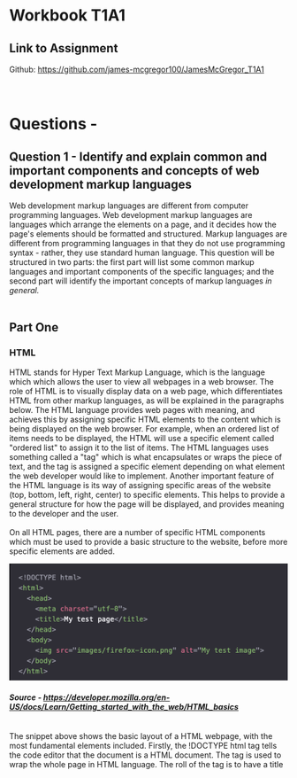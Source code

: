 # Workbook T1A1
## Link to Assignment
Github: https://github.com/james-mcgregor100/JamesMcGregor_T1A1
&nbsp;  
&nbsp;  
&nbsp;  

# Questions - 
## **Question 1 - Identify and explain common and important components and concepts of web development markup languages**
Web development markup languages are different from computer programming languages. Web development markup languages are languages which arrange the elements on a page, and it decides how the page's elements should be formatted and structured. Markup languages are different from programming languages in that they do not use programming syntax - rather, they use standard human language. This question will be structured in two parts: the first part will list some common markup languages and important components of the specific languages; and the second part will identify the important concepts of markup languages *in general.*
&nbsp;  
&nbsp;  
## **Part One**  
### **HTML**
HTML stands for Hyper Text Markup Language, which is the language which which allows the user to view all webpages in a web browser. The role of HTML is to visually display data on a web page, which differentiates HTML from other markup languages, as will be explained in the paragraphs below. The HTML language provides web pages with meaning, and achieves this by assigning specific HTML elements to the content which is being displayed on the web browser. For example, when an ordered list of items needs to be displayed, the HTML will use a specific element called "ordered list" to assign it to the list of items. The HTML languages uses something called a "tag" which is what encapsulates or wraps the piece of text, and the tag is assigned a specific element depending on what element the web developer would like to implement. Another important feature of the HTML language is its way of assigning specific areas of the website (top, bottom, left, right, center) to specific elements. This helps to provide a general structure for how the page will be displayed, and provides meaning to the developer and the user. 
&nbsp;  
&nbsp;     
On all HTML pages, there are a number of specific HTML components which must be used to provide a basic structure to the website, before more specific elements are added. 

![HTML snippet](html.png)
#### ***Source - https://developer.mozilla.org/en-US/docs/Learn/Getting_started_with_the_web/HTML_basics***
&nbsp;  
The snippet above shows the basic layout of a HTML webpage, with the most fundamental elements included. Firstly, the !DOCTYPE html tag tells the code editor that the document is a HTML document. The <html> tag is used to wrap the whole page in HTML language. The roll of the <head> tag is to have a title <title> tag which will display a page title on the tabs of a browser window. And the <meta> tag communicates to the code editor what language the code is being written in. 

Outside of the this are the <body> and <image> tags. The body element holds all of the information for the page inside of it, from the top to the bottom of the page. And the <image> obviously wraps around an image of a link so that it can be displayed in the HTML document. Aside from these elements there are a range of other fundamental components which can be found in most HTML pages when they are constructed, including: <h1>, <h2>, <h3> elements which indicate different sized headings, the <p> tag which indicates a paragraph of text, and the <br> tag which indicates a line break on the HTML page. 
&nbsp;  
&nbsp;  
One of the main components that can be found in HTML pages are "links", which are written as <a> in a HTML page. The HTML pages are able to display hyperlinks in the HTML file which allows users to navigate from one page to another. An example of a "link" component in HTML is presented below - 


&nbsp;  
&nbsp;
### **XML**
&nbsp;  
XML stands for Extensible Markup Language, and is one of the other main markup languages alongside HTML. One of the main differences between XML and HTML is that HTML is used to display data and text on the screen, whereas XML is used to store data as "structured information" (Loshin, Linthicum, Giza). Some important features of XML, which differentiate it from HTML, include: XML's tags are not predefined like HTML tags, and closing tags must be implemented throughout the document, whereas HTML is not as strict with the use of closing tags.   
&nbsp;  
&nbsp;
### **SGML** 
&nbsp;  
SGML (Standard Generalized Markup Language), and is known as the "standard for defining generelized markup language for documents (GeeksForGeeks 2021). HTML is said to have been developed from the SGML language. In other words, HTML is just one kind of a markup language according to the standards outlined in the SGML standards (Muellner and Walsh 1999). SGML code looks similar to HTML and XML, but its components have its own unique characteristics, and differs from HTML and XML. SGML code has the following components: 

#### ***Components of SGML***
&nbsp;    
&nbsp;   

**SGML Declaration**
The SGML document declaration is typically found at the beginning of a SGML document, but can also be found in a separate SGML file. The SGML is essentially a declaration which specificies the various default tags which will be used in the SGML document, what names will be attributed to them, the length of names and numbers, and which (if any) abbreviations are to be allowed in the document (Waslh and Muellner 1999, Page 16).
&nbsp;  
&nbsp;
**Document Type Definition**
Similar to a HTML document, a SGML document must state at the beginning of the document that it is indeed a SGML document. This is done by using the "DOCTYPE" tag, and a different keyword must be used in the doctype tag depending on what kind of file structure is being created, for example - a book, an article or a memorandum (Herwijnen, 1994, page 25-26 ). 
&nbsp;  
&nbsp;
**Document Instance** 
Finally, the document instance is actually the SGML file, with all of the code contained inside of it. The document will comprise of markup language, and of course, the contents of the document (Herwijnen, 1994, page 25-26). 
&nbsp;  
&nbsp;  
## **Part Two** 

The basic concepts found in the SGML/XML markup languages are: semantic markup, elements, attributes, and entities. 

Semantic markup is an important feature of markup languages, gives meaning to the content, and allows intepreting software to interpret the meaning of the content accurately. One example of this is the software which helps people with reading disabilities to interpret what is on a HTML page. Another main reason for including semantic markup in markup languages is to optimize a page for SEO purposes. Search engines are able to access the meaningful tags and elements used throughout the document in order to feed this information into the search engine's algorithms. Depending on the quality of semantic markup used in the document, the page may realise a higher or a lower ranking compared to other pages (Walsh and Muellner 1999, page 8). 

Elements and Attributes are the individual tags which are used throughout the pages created from markup languages. They are typically created with an openining and closing tag, however, in some instances, particularly with HTML, closing tags are not always required. Inside of an element, a class or ID name might be given in order to increase specificity to a particular element, or set of elements. Using IDs and classes can be beneficial for the developer when coding a markup language page as it helps to separate specific elements, and makes the code more readable (Walsh and Muellner 1999, page 9).

General entities are used in markup languages to specifiy special characters, and other pieces of text found in a document. Special characters such as the "copyright" symbol are able to be typed using the "&" symbol along with several characters, which allows the user who is coding the document to easily insert special characters into the document. Also, specific pieces of text which may need to be used many times over throughout a document may be  given something similar to a "variable" which will be written in place of the text, to allow for efficiency and simplicity in coding out the content of the page. Similar to a variable, an entity must be stated explicitly at the beginning of the document, so the document is aware that these entities will be used later on throughout the document (Walsh and Muellner 1999, page 10). 




van Herwijnen, E. (1994). Components of an SGML system. In: Practical SGML. Springer, Boston, MA. https://doi.org/10.1007/978-1-4615-2752-7_3  - Source for SGML, website - https://link.springer.com/chapter/10.1007/978-1-4615-2752-7_3?noAccess=true 
https://www.geeksforgeeks.org/sgml-full-form/ (2021)
https://www.google.com.au/books/edition/DocBook_The_Definitive_Guide/wQ3a1kBygkcC?hl=en&gbpv=0 - Walsh, Muellner (1999)
https://developer.mozilla.org/en-US/docs/Learn/Getting_started_with_the_web/HTML_basics 
Source - https://developer.mozilla.org/en-US/docs/Web/HTML 
Source - https://www.semrush.com/blog/markup-language/
Source - https://www.howtogeek.com/721685/what-is-a-markup-language/ 
Source - Loshin, Linthicum, Giza (https://whatis.techtarget.com/definition/XML-Extensible-Markup-Language)
&nbsp;
&nbsp; 
&nbsp;  
&nbsp;  

## **Question 2 - Define the features of the following technologies that are essential in terms of the development of the internet:**
&nbsp;
### **Introduction**
Since the development of the internet in the 1960s, there have been a number of components which have made up the internet that are still a core part of how the internet operates today.
&nbsp;   
&nbsp;  
### **IP addresses (IPv4 and IPv6)**
IP addresses, or Internet Protocols (both IPv4 and IPv6) are an address used by both devices. They are a personal identity and a unique address of a device, which allows each device to know where exactly they will be sending their data to across the internet.

Most people think of website domain names as being the primary address for a website in the ecosystem of the internet, however, the website domain name is used for reasons of simplicity and expediency. Behind every domain name for a website exists a unique IP address, which is considered to be the actual address for a website. 

The main difference between the IPv4 IP address and the IPv6 IP address is the amount of IP addresses that are able to be created on the network. It is believed that the IPv4 style of IP addresses will eventually run out of space to create new addresses, and this will lead to the adoption of the new, larger scale version of IP addresses, which is known as IPv6. For comparison, the IPv4 style of IP address has 32bits, where as IPv6 has 128bits (Lawrence Williams 2022). Due to the explosion of the human population, increasing technological adoption by the world’s population, and increasing number of computers, the IPv6 style of address will need to be used. It is believed that the IPv6 style will be able to hold a larger number of addresses than IPv4, which IT experts believe will be a sufficient amount for the foreseeable future (Josh Fruhlinger 2022).
&nbsp;  
&nbsp;
## **Explain how Packets have contributed to the development of the internet.**
If one thinks about this in terms of the development of the internet, the invention of Internet Protocols has allowed the world to become more interconnected technologically, and has allowed for communication barriers to be removed between people around the world. IP addresses in general have allowed information to be sent from its original sender to its destination. It has given unique identities for each device on the internet and allows a seamless way for data or information to be sent to one device to another without it being lost, or sent to the wrong device.
&nbsp;  
&nbsp;     
Laurence Williams - https://www.guru99.com/difference-ipv4-vs-ipv6.html 
### **Packets**
When one enquires into the information and data being sent to and from these IP addresses in the digital world, it will become apparent that this “data” or “information” is not just an abstract idea. A piece of data is a very real thing, and in order for this data to be able to travel through digital space and time through the internet, it must be broken down into something called “packets”. For the data to be sent more efficiently over the internet, it must be broken down into packets. This process of breaking data down into packets allows for more data to be sent over the internet simultaneously. By allowing multiple packet from the same piece of data to be sent over the network at the same time - a process called "packet switching" - data is able to flow freely over the network without being caught in a backlog (Cloudfare).

When the data is broken up in to multiple packets to be sent and received over the internet, the data is not simply broken up until a random series of data packets. Rather, the data packets are split up into a logical set of packets, which contain special information. Packets include a variety of components, with the main one being a packet "header". The header is given specific information pertaining to the packet's sender and receiver addresses (Gralla 1998, page 14-15). The information found in the header allows the packet to travel to its intended destination, and is also able to be sent back to the origin of the sender in case the data packet is corrupted and needs to be resent. Without the help of routers, the packets would struggle to travel in the right direction to their final destination. Routers play an important role in intercepting packets along the journey over the network, by interpreting their contents, and forwarding them on to the next router, and finally to help send it on to its final destination. 
&nbsp; 
&nbsp; 
## **Explain how Packets have contributed to the development of the internet.**
Packet switching (previously known as "message blocks) came out of the Cold War era, which was developed by people such as Paul Baran. The idea came from Paul's career at the RAND corporation and was initially implemented on local networks, however packet switching eventually became used on ARPANET, and of course, the internet as it is known today. The main idea behind packet switching was so switch from a centralized network, to a distributed network, where nodes (and later routers) were distributed throughout the network, with no centralized node running the network. Packets were also a part of this development and were designed to be able to travel along other nodes, if certain nodes were attacked and wiped out by the United States' enemys during the height of the Cold War (Paul Baran, 1964).

https://www.rand.org/pubs/research_memoranda/RM3420.html 
https://www.cloudflare.com/en-au/learning/network-layer/what-is-a-packet/ 
https://computer.howstuffworks.com/question525.htm 
&nbsp;   
&nbsp;  
### **Routers and Routing**
The words ‘router’ and ‘routing’ give us clues already as to what they are, and what their function is in relation to the internet. Routers play an integral part of the internet by acting as intermediaries between a sender and a receiver of information, and data. The routers are responsible for initially analyzing the contents of the packets once it arrives at the router, and once analyzed, they are then forwarded on to the next router on the route to its destination. In order for a packet of information to be sent from one computer to another, it must travel along digital pathways, and on these digital pathways there are a number of routers spread at different points throughout the network to receive and forward on data. However, the pathways that data travels from its sender to its receiver do not always occur in straight line from point A to point B, and sometimes data may need be ‘re-routed’ to a router which may branch off in a different direction, and eventually, it will be ‘rerouted’ onwards to its final destination. (Page 37, How the Internet Works by Preston Gralla, 1998)
&nbsp;  
&nbsp; 
## **Explain how Routers and Routing have contributed to the development of the internet.**
Routers and routing's main contribution to the development of the internet have been the role that they play in allowing packets of data to be able to travel between sender and receiver, through the routers. Since the internet has changed from a centralized network of nodes, to become a distributed network, routers play a crucial role in allowing data to flow all around the world. 

&nbsp;  
&nbsp;

### **Domains and DNS**
As mentioned above, IP addresses are the addresses which are the actual addresses of websites, and websites have been given domain names in order to help people remember easily how to find a particular website. Try to imagine for a moment if you were required to remember a random string of numbers instead of the phrase ‘www.facebook.com’. It would make remembering website names much more complex if we were to use IP addresses as opposed to domain names. 
An important component of DNS is ‘caching’. Caching is essentially a repository of data on your computer which stores information of previously visited websites. This data is kept on your computer for a fixed amount of time, and allows your computer to open up the cache files to find the details of a website that you are trying to connect to. If your computer does have this data stored in its cache, then it will be able to connect to a website quicker than if it had to find the details of the website externally, which would involve a process of anywhere between five to eight steps in order to successfully fulfill the user’s request. 
&nbsp;  
&nbsp;
## **Explain how Domains and DNS have contributed to the development of the internet.**
The domain and DNS have played a crucial role in the development of the internet since they they were invented in the 1980s. Due to the growing number of users on the internet, the number of IP addresses grew exponentially, and a solution was needed to store and identify. Initially, all devices connected to the internet were recorded on a .TXT file titled HOSTS.txt. Over time the 
.TXT file was unable to handle the large amount of records being kept in the file, and subsequently, technologists designed what we now call the Domain Name System to mitigate 
scalability issues (Shaw and Fruhlinger 2020). The domain name system was invented in the 1980s to deal with this issue of scaling IP addresses by storing all of the IP addresses and its computer host name in a structured list (Danielle Kehl 2015). This allowed the number of IP addresses to grow into the millions, and is the reason for allowing computers to connect to specific IP addresses without the user needing to remember each individual IP address when visiting websites. 
https://nap.nationalacademies.org/read/11258/chapter/4 
https://slate.com/technology/2015/05/icann-transition-the-interesting-history-of-the-internet-domain-name-system.html
&nbsp;
&nbsp;  
**source** - (Signposts in Cyberspace: The Domain Name System and Internet Navigation, 2005 - page 41, 42 file on my PC*******) 
&nbsp;  
&nbsp;  
## **Question 3 - Define the features of the following technologies that are essential in terms of the development of the internet:**
&nbsp;  
### **TCP**
TCP stands as Transmission Control Protocol, which is a protocol which standardizes, or sets out the method for how data is sent and transmitted across the internet. The Transmission Control Protocol and Internet Protocol (IP) work together in tandem to facilitate the sending, receiving, and travel of data across the internet. The IP address sets out the addresses from the sender and the receiver devices, and the TCP decides how the data will get transmitted throughout the journey of a packet of data, from start to finish.
&nbsp;    
&nbsp;
The TCP/IP architecture consists of four important layers. The layers are - the link layer, the internet layer, the transport layer, and the application layer. A brief explanation will be given below regarding the role that each layer plays in the TCP/IP architecture: 

#### **Link Layer**
#### **Internet Layer**

#### **Transport Layer**

#### **Application Layer**
&nbsp;  
&nbsp;
### **Explain how TCP has contributed to the development of client and server communication over the internet (50 - 150 words for TCP)** 
The TCP has contributed immensely to the development of the internet by providing an architecture which would allow any kind of computer to communicate with another computer (Edwards 2021). This was a big breakthrough which allowed interoperability between different computers, regardless of what operating system each computer is running (Williams 2022).  TCP's main legacy is the fact it has achieved to provide an architecture to allow communication of data on the internet, from all over the world, to any device connected to the internet (Edwards 2021).

*Source - Edwards (2021) - https://developer.mozilla.org/en-US/docs/Web/HTTP/Basics_of_HTTP/Evolution_of_HTTP
*Source - https://www.ibm.com/docs/en/aix/7.1?topic=management-transmission-control-protocolinternet-protocol* 
&nbsp;  
&nbsp;  

### **HTTP and HTTPS**
HTTPS is different from HTTP in that it provides a layer of encryption, and thus is more secure than the HTTP protocol. If a similar form were to be submitted on both HTTP and HTTPS, someone attempting to hack the form would find it easier to access the information from the HTTP protocol, and would have trouble accessing the information via HTTPS. The encryption feature in HTTPS is an invaluable tool for websites, as it gives the company running the website an extra layer of trust and reputability.  
**Source** https://www.cloudflare.com/learning/ssl/why-use-https/ 
&nbsp;  
&nbsp;  
![Diagram of http vs https](https.png)
##### _Image Source - https://cheapsslsecurity.com/blog/http-vs-https-security-the-differences-between-these-protocols/_
&nbsp; 
From the diagram above, we can see that a HTTP website sends plaintext data over the internet to a website server, however, there is no data encryption taking place. These packets of data being sent over the internet are vulnerable to being exploited by hositle actors. HTTPS websites, on the other hand, encrypt their packets of data when they are sent from the website to the server. HTTPS websites are designed for protecting the user's sensitive data, such as their credit card details, passwords, and other sensitive personal information which should not be shared with third parties. The easiest way to determine whether a website is HTTP or HTTPS is whether or not a small padlock symbol is placed in front of the website's url. If the symbol is present, the website is secure - if there is no symbol, the website is not secure. 
&nbsp;
#### **TLS and SSL Encryption**
The main feature of a HTTPS website which facilitates the encryption process is called "Transport Layer Security", or TLS. Before the TLS protocol was implemented, the Security Socket Layer (SSL) was the main security protocol responsible for providing encryption of data sent over the internet. 

&nbsp;  
&nbsp;

This layer of trust is an important development of client and server communication. With the development of the internet, the number of  hackers has also grown, and therefore, the invention of HTTPS is a fundamental feature in the development of the internet over time. Since the early days of the internet, more and more websites have made the change from HTTP to HTTPS for obvious reasons, and the security protocols layers protecting the HTTPS websites have also gone through its own development.
&nbsp;
&nbsp;

### **Explain how HTTP/HTTPS has contributed to the development of client and server communication over the internet (50 - 150 words for HTTP/HTTPS)** 
HTTP from its inception was designed for the purpose of allowing document exchange, and document retrieval (MDN Contributers (Mozilla) 2022). This allowed for exchange over the internet, particularly data exchange, which was not possible before Tim Berners Lee came up with the idea of the Hyper Text Transfer Protocol. 

https://kinsta.com/knowledgebase/tls-vs-ssl/ 
https://aboutssl.org/ssl-guide/ 
https://cheapsslsecurity.com/blog/http-vs-https-security-the-differences-between-these-protocols/ 
https://www.globalsign.com/en/blog/ssl-vs-tls-difference 
https://www.cloudflare.com/en-gb/learning/ssl/why-use-https/ 
https://www.acunetix.com/blog/articles/tls-security-what-is-tls-ssl-part-1/ 
&nbsp;  
&nbsp;
### **Web Browsers (requests, rendering and developer tools)**
Web browsers have made many strides in their development since some of the first browsers were developed and used in 1994, such as Mosaic and Nexus. Today, some of the most popular web browsers used are Google Chrome, Internet Explorer, Mozilla Firefox, and Microsoft Edge. 
For a web browser to be able to display contents on the page, there are a series of steps that must take place before the user is able to see the fully loaded web page. There are a range of components which are needed in order for a web browser to work. A list of components which make up the web browser are as follows: 
&nbsp;  
&nbsp;  
![Image of Web Browser Components Diagram](browserengine.png)
##### _Image Source - https://www.html5rocks.com/en/tutorials/internals/howbrowserswork/#Resources_
&nbsp; 
&nbsp; 
### **User Interface**
&nbsp;
The user interface is responsible for displaying what the user can interact with when they open the web browser. The components of the user interface include elements such as toolbars, address bars, and home buttons.  It must be noted here that the user interface does not include the actual web page display. It only includes the components that are in the browser whether a web page loads or not. 
&nbsp;  
&nbsp;  
### **Browser Engine**
The browser engine is located behind the user interface and is considered to be a sort of intermediary which helps to connect the user interface with the rendering engine. 
&nbsp;  
&nbsp; 
### **Rendering Engine**
The rendering engine is responsible for displaying the elements and code which are written in HTML, XML, CSS, and Javascript. In order for the rendering engine to be able to translate the code into a visual display form on the web browser, the rendering engine must complete a  series of steps. The rendering engine is an important component of a web browser, and without it, the user would not be able to view anything upon opening a web page. Each browser uses a different kind of rendering engine, some of the major rendering engines, according to Neild (2020), are: 

- Webkit (used in Safari)
- Gecko (used in Firefox)
- Blink (used in Chrome)
&nbsp;  
&nbsp;

The rendering engine goes through several steps in order to complete the process of rendering, which can be seen in the diagram below: 
&nbsp;  
&nbsp;

![Rendering Engine Diagram](render.png)
#### *Image source - https://www.browserstack.com/guide/browser-rendering-engine*

From this diagram we can see that the rendering engine is completing a range of processes to make sure that the web browser is displaying the web page correctly. A basic overview of the steps required (seen in the diagram above) are outlined below: 
&nbsp;    
&nbsp;

1. The HTML must be parsed initially, which means that the HTML code must be interpreted and broken down into small chunks (or nodes) in order to create what is called a DOM tree. The CSS is also constructed into its own tree called the CSSOM.
2. Secondly, render tree is constructed, whereby the rendering engine determine what kind of order the DOM tree will be displayed in. 
4. Once the layout of the tree has been finalized, the rending engine moves onto the last step of painting the rener tree. This involves colorization of pixels, and converts the information in the render tree to actual visible pictures which are visible in the browser (Unadkat 2019)(Grigorik). 
&nbsp;    
&nbsp;  

The rendering engine does not pull the data and code from any random place, but it is constantly communicating with the networking component of the web browser in order to receive the information to begin rendering. 

**Unadkat (2019)**https://www.browserstack.com/guide/browser-rendering-engine 

**Grigorik** https://developers.google.com/web/fundamentals/performance/critical-rendering-path/render-tree-construction 


Neild (2020) https://www.gizmodo.com.au/2020/12/which-browser-engine-powers-your-web-browsingand-why-does-it-matter/ 
 

https://blog.sessionstack.com/how-javascript-works-the-rendering-engine-and-tips-to-optimize-its-performance-7b95553baeda Zlatkov (2018)
### **Networking**
The networking
layer plays a crucial part in delivering load speed and 
response times when loading web pages, or particular 
elements on web pages. The networking component is used for undertaking requests and calls to the network using protocols such as HTTP. Before making this request, however, web browsers will check to see if the local computer has a HTTP cache, which allows the page to load quicker. If a user has cleared their cache files previously, or if they have never visited a particular website, the networking layer will need to
&nbsp;  
&nbsp;
### **Javascript Interpreter** 
The Javascript intepreter is responsible for implementing the code written in Javascript to be displayed correctly in a web browser. Before the Javascript interpreter allows the Javascript code to be displayed, it must go through a process of evaluating the code to best decide how the 

**Source - Conrad (2018) https://softwareengineeringdaily.com/2018/10/03/javascript-and-the-inner-workings-of-your-browser/**
&nbsp;
&nbsp;
### **UI Backend**
The UI backend component plays the simple roll of displaying and drawing certain elements in the browser, such as check boxs, windows, and widgets. The operating system is what powers this process underneath the UI functions. 

&nbsp;
&nbsp;
### **Data Storage/Persistence**
The data storage component is responsible for storing various types of data related to the user's interactions with web pages through the browser. The browser is able to collect, track, and store the user's data, using different methods of data storage. Some types of data storage include:
&nbsp;  
&nbsp;
- Session storage
- Local storage
- Cookies
 
*source for local storage - https://developer.mozilla.org/en-US/docs/Web/API/Window/localStorage* 

*source for session storage - https://developer.mozilla.org/en-US/docs/Web/API/Window/sessionStorage*

&nbsp;  
The first type of data storage is session storage, where the data is stored in each tab in a browser. If a browser is closed, the data that was entered into or retrieved from the browser will be erased. Session storage thus only provides a temporary form of storage in the browser. Local Storage is similar to session storage, however its expiration date is much longer; it does not expire, even after the user has closed the browser or ended the session.
&nbsp;  
&nbsp;  
Cookies are also a form of storage used to enable faster load times. When  user visits a page, the history of their visit, and their activity on the website is stored in cookies. If the user is to return in the future to the same webpage, these cookies will allow the browser to remember the user, and thus will provide a streamlined experience. The storing of cookies can bring into question possible security risks or data breaches for the user, as they are having their every movement tracked in a web browser. However, over the years browsers and web pages have implemented a permission form that pop-up asking users if they wish to have their cookies stored or not. 

*source - https://www.kaspersky.com/resource-center/definitions/cookies*
&nbsp;  
&nbsp;
### **Developer Tools**
One important feature of web browsers that are used by many developers around the world are the developer tools. The developer tools function in modern day web browsers allows users to inspect the source code that makes up the webpage they are currently viewing. When developers are having problems with certain areas of their code, developer tools allows developers to inspect very specific areas of the web page in order to debug a problem if there is a problem with their code. Developer tools don’t only allow for inspecting code to spot errors or bugs, but they allow for users to change certain elements in the code in real time, and they output the code changes in real time in the browser for the developer to see. 


Steel 2021 https://au.pcmag.com/browsers/85834/30-years-of-browsers-a-quick-history 
About J Query - Web Browsershttps://books.google.com.au/books?id=mRdLDQAAQBAJ&dq=browsers+nexus+mosaic&source=gbs_navlinks_s 
Client and server communication over the internet through web browsers occurs when a client and a server are required to interact with each other. In the case of the web, clients are considered to be computers or devices, and servers are the servers in the backend of the web applications where data is stored. The client interacts with the browser by giving it a command or a request, and the browser subsequently relays that information (if necessary) to the server on the other end. The server then 
https://developer.mozilla.org/en-US/docs/Learn/Getting_started_with_the_web/How_the_Web_works 


Explain how each technology has contributed to the development of client and server communication over the internet (50 - 150 words for each technology)
Client-Server Model - an overview | ScienceDirect Topics
https://www.browserstack.com/guide/browser-rendering-engine - Browser Source - Unadkat (2019)
https://plg.uwaterloo.ca/~migod/papers/2006/jsme-browserRefArch.pdf - A reference Architecture for Web Browsers - Alan Grosskurth
&nbsp;  
&nbsp;  
### **Explain how the Web Browser has contributed to the development of client and server communication over the internet (50 - 150 words for Web Browser)** 
The contribution to client and server communication that web browers is a significant one. The web browser has been responsible for allowing the client to interact with the server by making requests to pull images and data from the server, and the web browser is then responsible for displaying those images and data once the request has been fulfilled (Ionos). One of the specific contributions was the development of the Mosaic browser in the 1990s, which allowed for images, video clips, and graphics to be displayed on the client side instead of the previous browers which only displayed plain text websites (Hart 2004). 


https://www.nsf.gov/discoveries/disc_summ.jsp?cntn_id=100274&org=NSF 
https://www.ionos.com/digitalguide/websites/web-development/server-side-and-client-side-scripting-the-differences/ 
&nbsp;  
&nbsp;
## **Q4 Identify THREE data structures used in the Ruby programming language and explain the reasons for using each.**
Data structures in programming languages contain collections of data, big or small, and have a number of use cases. Primarily, the data structures that hold groups of data are there for someone to access the data, retrieve a piece of data, delete a piece of data, or insert a piece of data. In programming, there are more than one way to store and collate data, and these different methods of structuring and storing data are called “data structures”. Three commonly known data structures in the Ruby programming language are: arrays, hashes, and binary trees. 
&nbsp;  
&nbsp;  
### **Arrays**
&nbsp;
#### **Identify**
Arrays are a data structure which holds a list of variables in an index. An important note to make about arrays is that they are not the same as arrays in other programming languages. Arrays in other programming languages are considered to be static, while arrays in Ruby are considered to be dynamic. This means that static arrays in other programming languages must input the specific size of the array when it is first being added, and its size cannot be modified once it has been created. However, in Ruby’s case, a dynamic array is able to be modified and changed, long after the array has been created. 
A basic array data structure may look something like this:
&nbsp;    
&nbsp; 
Countries = [Australia, Japan, China, Germany] 
&nbsp;   
&nbsp;
&nbsp;  
The elements within an array are ordered in an index, and they are automatically ordered starting from 0 (zero). This allows for data retrieval of particular elements within the array simply by calling upon the index number in the index. In the above example the index would look like this - 
&nbsp;  
&nbsp;  
[0, 1, 2, 3,] 

0 = Australia, 1 = Japan, 2 = China, 3 = Germany
&nbsp;  
&nbsp;  
#### **Reasons for using an Array**
Arrays are an important data structure to use in programming as they allow the program to hold blocks of important data, which contain many elements. Storing many elements in one index allows the program to access, retrieve or store large amounts of data, and to locate specific pieces of data accurately and easily. Arrays store data in an index in numerical order, starting from the number zero (0). Therefore, it is easy for a piece of data to be located in the array as it has its own unique location among the other data in the array. This can be very convenient when needing to retrieve specific data objects from an array.

Arrays are a particularly great data structure to use to store a group of data that are related to each other. For example, if a program were created about selling animals online, an array may be used to store the data of all dog breeds, or all cat breeds that are bought and sold on the website or application. Moreover, arrays only use one variable to give a value to the array, as opposed to a list of individual variables, and this uses less memory in the program and allows for faster search times.

Although there are several reasons for opting to use an array to store and retrieve data, a Hash could also be a good option, depending on the use cases and the requirements of the company needing access to the data. 


Source for Arrays - https://w3.cs.jmu.edu/spragunr/CS240_F12/ConciseNotes.pdf - page 10-page 11 
Source for Arrays - https://www.google.com.au/books/edition/Learning_Ruby/pYS_Fm5LqUYC?hl=en&gbpv=1&dq=introduction+to+ruby&printsec=frontcover page 93 
Source for Arrays - https://www.google.com.au/books/edition/Ruby_Programming_for_Beginners/3lWSzQEACAAJ?hl=en - page 142 



### **Hashes**
Hashes are similar to arrays, in that they store a group of data. There are two main diffences between hashes and array. Firstly, the elements within an array do not need to be assigned a value or key. Secondly, the hashes are in an unordered index, unlike arrays. For a hash to be correctly written in code, the elements within the hash must be assigned both a value and a key. The keys and values within the hashes are called upon when writing the code to retrieve a piece of data from within the hash. Acording to Castello (2020) some basic use cases for hashes include: listening vocabulary in languages which provide a varieyty of definitions. Each definition would be a new value/key pair. Also, lists of people's names, or usernames. 
Here is a basic example of what a basic hash data structure may look like: 
&nbsp;  
&nbsp;

Days = {"Monday" => 1, "Tuesday" => 2, "Wednesday" => 3, "Thursday" => 4}
&nbsp;  
&nbsp;
In the above example, the word "Day" is the name of the hash, the word "Monday" is the key of the hash, and the number '1' is the value associated with the key word "Monday".
&nbsp;  
&nbsp;
#### **Reasons for using a Hash**
Similar to arrays, hashes also use an index to allow retrieval of individual data items, except the index for an array is different to the index hash's index. In a hash, the index is the "value" (refer to above), as opposed to the strictly set out index numbers that are set out automatically by the programming language.

A reason for opting to use a hash instead of an array might be because of the programmer's choice to set whatever string or integer of their choice to the hash's values. This gives the programmer more freedom in deciding how the hash will be indexed, and how it's "values" will be labeled. For specific circumstances, a programmer might feel this is a better option when building out a data structure for their program. 



*Source for hashes - https://www.google.com.au/books/edition/Learning_Ruby/pYS_Fm5LqUYC?hl=en&gbpv=1&dq=introduction+to+ruby&printsec=frontcover - Chapter 7, page 107*

*Source for hashes -https://books.google.com.au/books/about/Ruby_Programming_for_Beginners.html?id=3lWSzQEACAAJ&redir_esc=y* page 158 

*Castello (2020) - https://www.rubyguides.com/2020/05/ruby-hash-methods/* 

### **Trees**
&nbsp;
&nbsp;  
Trees are another common data structure in the Ruby programming language, and they play a similar role as an array and hash data structure. However, trees are different from arrays and hashes by the way that they store and structure the stored data in a non-linear way. A tree data structure is a top down structure, unlike the arrays and hashes which are left to right. The tree is structured with a root at the very top, and with nodes branching off the root below to the left, and to the right. The nodes which branch off the branches above are called children, as they are descendents of the branches above. Because the tree is structured literally like the structure of a tree in the real world, the term used for searching the tree is "tree traversal", which is different from searching a linear index like a hash or an array. 
&nbsp;  
&nbsp;  
#### **Reasons for using a Tree**
A reason for using a tree over a linear data structure such as a hash or an array is because the tree traversal takes a short amount of time to insert and delete data. On the other hand, trees may become lopsided (on the left or the right side) and this could lead to problems with the data structure. Another reason a programmer may opt to us a tree over other data structure types is due to the hierarchical nature of a tree. If a particular data set requires the the data to be structured in a hierarchical manner, the tree might be the perfect option for this use case (Indeed 2021). Indeed, it is important to weigh the pros and cons of using a tree, and to determine if your data set requires a more linear approach like a hash and array, or a hierarchical structure like a tree.


https://in.indeed.com/career-advice/finding-a-job/what-is-tree-data-structure 
*Source https://www.programiz.com/dsa/trees*
Source for Trees - https://w3.cs.jmu.edu/spragunr/CS240_F12/ConciseNotes.pdf - page 93
http://www.cs.uni.edu/~wallingf/teaching/agile-may2010/ruby/programming-ruby.pdf (page 14 for hashes and arrays)
https://www.rubyguides.com/2019/04/ruby-data-structures/ 
https://www.google.com.au/books/edition/Computer_Science_Programming_Basics_in_R/T84ocHBqvEUC?hl=en&gbpv=0 
## **Question 5 -  Describe the features of interpreters and compilers and how they are different.**
Computer programs are written using high-level language, meaning its language is similar to that of human languages; more specifically, the English language (among others). The problem with computer programs being written in high-level language is that computers are not able to understand this type of language. Therefore, computers require programs such as *interpreters* and *compilers* to convert the high-level language code into low-level language code, otherwise known as "machine language". According to Interviewbit (Interviewbit 2022), interpreters and compilers share similar features, with some
exceptions. 
&nbsp;  
&nbsp;
### **Features of Compilers and Interpreters**
&nbsp;  
&nbsp;  
#### **Compiler**
The compiler is a program which translates source code into machine code. It goes through single cycle, starting from the reading of the source code, the assembling of the source code, and then the output into machine language. The compiler must go through one full cycle of this before it can produce any feedback on any errors that were found during the compiling process. Once the errors are communicated at the end of the compiling process, they must be resolved by the compiler can perform its next compile cycle, and before it finally produces the machine language. The compiler typically runs through each cycle quickly, as it does not need to stop to check for errors whenever they are discovered. Another feature of the the compiler is that it must go through the entire process of compiling the language before the program can be run. It cannot run the program line by line as it is compiling the language. If any errors are discovered, only after the adjustments are made, and the compiling process has been completed a second time will the compiler be able to produce the new output. Depending on what the requirements are for the programmer, the execution speed could be fast, because it does not stop at every line - however, it could also be slow for debugging and testing purposes as the errors cannot be found and fixed line by line (John Smith 2022).
&nbsp;  
&nbsp;
https://www.guru99.com/difference-compiler-vs-interpreter.html 
#### **Interpreter**
The Interpreter is also a program which translates the source code into machine code. However, the method which the interpreter uses is different from the compiler's method. One of the interpreter's main feature lies in the way it executes the process from intepreting source code to outputting machine code. The interpreter carefully goes through the source code in a line by line fashion, and provides information every time an error is found on a line of code. The interpreter does this line by line until it reaches the end of the code, and finally outputs the code into machine code. Because the interpreter uses a line by line method to interpret the code, it allows the source code to be adjusted during the intepretation process. Depending on the programmer's objectives, the line by line method that the interpreter uses could be very beneficial in helping the programmer find and fix any bugging issues as they arise. Because of the unique characteristics of the interpreter, it may be suitable for developing websites, where fast load times are necessary. The instant feedback from the interpreter can be a huge benefit to programmers needing to make quick changes to their program (John Smith 2022).
&nbsp;  
&nbsp; 
*Source https://www.guru99.com/compiler-design-phases-of-compiler.html* - John Smith 

### **Differences betwen Interpreters and Compilers**
&nbsp;
&nbsp;
#### **Method Used**
The primary difference between interpreters and compilers is the method that each use to convert the program into code. In the case of the compiler, the program is analyzed, and the whole program is converted in code in one setting. This is distinctly different to the interpreter which analyzes small chunks of the program, and converts them into code, one by one. Because the interpreter is constantly analyzing the program line by line, it is providing feedback of any errors that may occur every step of the way (Tripathi 2021). However, because the compiler analyzes and converts the program into code from start to finish in one setting, any errors that are present in the lines of code will not show up until the compiler has finished the conversion (Tripathi 2021).  
&nbsp;
&nbsp;
#### **Execution Speed**
Since the interpreter and compiler both use different methods to convert the source code into machine code, the duration of the conversion varies markedly between the two. Interpreters are able to translate source code quickly, however, because the interpreter stops at each line, the overall conversion time is long. The compiler, on the other hand, is slower to initially translate the source code, but overall duration time is faster, because it does not stop to scan errors line by line like the interpreter (Programiz).
&nbsp;  
&nbsp;
#### **Compatible Programming Languages** 
Finally, the other distinct difference between the interpreter and the compiler is the issue of compatibility of languages. Not all languages are compatible with the interpreter and the compiler. The interpreter is compatible with programming languages such as: Python, Ruby, Javascript and MATLAB. And the compiler is compatible with programming languages such as: C, C++, and C#. 
&nbsp;  
&nbsp; 

Source - https://www.freecodecamp.org/news/compiled-versus-interpreted-languages/
https://www.businessinsider.in/difference-between-compiler-and-interpreter/articleshow/69523408.cms#:~:text=Interpreter%20translates%20just%20one%20statement,the%20process%20is%20much%20slower 

Source - https://www.programiz.com/article/difference-compiler-interpreter 

https://www.geeksforgeeks.org/difference-between-compiler-and-interpreter/ 

Source - https://www.interviewbit.com/blog/difference-between-compiler-and-interpreter/


## **Question 6 - Identify TWO commonly used programming languages and explain the benefits and drawbacks of each.**
&nbsp;  
## **Identify two commonly used programming languages**
&nbsp;
- Javascript
- Python
&nbsp;     
&nbsp;  

Two commonly used programming languages are Python and Javascript. Both Python and Javascript are two of the most popular programming languages in the world right now, and they both have their own unique drawbacks and benefits. 
&nbsp;  
&nbsp;  

## **Explain the benefits and drawbacks of each**
&nbsp;
&nbsp;

## **Javascript**
### **Benefits**

Javascript is known for being programming language which can be used effectively both on the front-end and on the back-end. Its versatility of use cases means that people can essentially use Javascript by itself, without having to rely on another language for the front-end of the web application, or vice versa with the back-end. This is a major benefit of choosing to program using Javascript. Although Javascript is used on the back-end in development, the main reason for its popularity is its effectiveness on the front-end, and developers are able to build beautiful, dynamic, and responsive websites (Mukherjee 2020).
&nbsp;  
&nbsp;  
Javascript is known for its speed compared to other languages such as python. This is because it uses client side script, which means that the Javascript code is actually in the client’s browser, and thus allows the developer to create an entire website with just a single programming language (Lasn 2019). This highlights how flexible Javascript is for a programming language, and it provides beginner programmers a pathway into both front end and back end development without having to learn other languages. 

Another benefit of using Javascript is the amount of libraries and frameworks which can be used when building websites and
applications. Javascript has a range of frameworks which allow developers to implement while developing front end and back end programs. Front end libraries such as Angular, React and Vue are all related to Javascript, and these allow the developer to streamline the process of writing code (Pandit 2021). 


https://www.c-sharpcorner.com/article/what-and-why-reactjs/#:~:text=js%3F-,React.,to%20create%20reusable%20UI%20components. 
https://betterprogramming.pub/what-makes-javascript-javascript-b9ab51ad983a 
https://opensource.com/article/20/11/javascript-popular - Mukherjee
https://www.tutorialspoint.com/javascript/javascript_overview.htm 
https://data-flair.training/blogs/advantages-disadvantages-javascript/ 
&nbsp;
&nbsp;

https://itechnolabs.ca/millions-of-developers-use-javascript-for-frontend/ 
### **Drawbacks**
Although Javascript is one of the most popular programming languages in the world, it is still a language that has flaws - particularly when it comes to security. One of the major cons of Javascript is that Javascript code on the front end is written in the browser, and this can leave the client-side open to security threats from hackers or hostile actors. If the programmer who designed the front-end of a website or application with Javascript neglected to implement specific security precautions, there is the potential for malicious code to be injected into the web browser. This could result in user's passwords or sensitive information being stolen from a website, or even more seriously, a computer may be taken over by a hacker (Agarwal 2017).

Another drawback when using Javascript the problem of interoperability between different browsers. Javascript is known for producing different results on the web browser, depending on which version browser the website is being viewed on. Although this is a drawback of Javascript, there are ways to solve this issue, such as implementing a jQuery into the code (Mozilla 2022).
&nbsp;  
&nbsp;  
https://developer.mozilla.org/en-US/docs/Learn/Tools_and_testing/Cross_browser_testing/JavaScript - (Mozilla 2022)
https://www.algoworks.com/blog/security-concerns-with-javascript-development/ 
https://weeklyhow.com/pros-and-cons-of-javascript/ - Polidario 2020 
## **Python**
### **Benefits**

One of the main benefits of using Python is its popularity among tech communities, because it is open source and free for everyone to use. Surveys suggest that Python is one of the most popular programming languages in the world. It is a versatile language which can be used for a variety of purposes, including: web development, machine learning, data analysis. However, it really excels with machine learning, data analysis and artificial intelligence. Kumar (2021) explains that Python is one of the better languages to use for AI and machine learning because of its access to a wide array of libraries and communities of developers. They facilitate an increase in the language being widely used, and the knowledge base grows as a result. Unlike some other languages, it is also available on a range of operating systems, and as such, developers who are using specific operating systems are not excluded from programming with Python. Python is considered to be a high-level language, meaning its syntax is close to the syntax of human languages, and is considered an easy programming language to learn (Kumar 2021). This allows more people to get involved in the community, and the amount of people contributing to the development of AI and machine learning algorithms in the Python libraries expand as a result. 


### **Drawbacks**
One of Python’s main drawbacks is that it is considered by many in the tech industry to be a “slow” language. It must pass through a process of interpretation between writing the code and implementing the code. According to Hull (2021) a dynamically typed language such as Python needs to have its code interpreted by an interpreter before transforming into executed code. Other static languages do not have this issue as their variables are 
https://towardsdatascience.com/why-is-python-so-slow-and-how-to-speed-it-up-485b5a84154e 
https://www.geeksforgeeks.org/what-makes-python-a-slow-language/#:~:text=Internally%20Python%20code%20is%20interpreted,PVM%20(Python%20Virtual%20Machine). 
Further research regarding the slow processing speed of Python suggests that the main cause of Python’s slow speed as a dynamically typed language (compared to other dynamically typed languages) is because of its Global Interpreter Lock (GIL). According to McCurdy (McCurdy) Python has issues with processing speeds when it is undertaking multi-threaded processes, processing multiple threads simultaneously (McCurdy). However, although Python does have issues relating to processing speeds of multi-threads, people such as McCurdy have figured out ways to get around these issues, such as multiprocessing.
https://www.infoworld.com/article/3637073/python-stands-to-lose-its-gil-and-gain-a-lot-of-speed.html 
Although Python and Javascript both have their own unique drawbacks, they are both very powerful languages, and are also able to compliment each other. As Berga and Ferreira (2021) noted, Python is used on the back-end of Instagram, and Javascript is used on the front-end. This is a perfect example of both languages being used in one of the most popular applications in the world while complimenting each other. 
Source - https://www.imaginarycloud.com/blog/python-vs-javascript/ - 2021
Source (Kumar 2021) - https://www.rtinsights.com/why-python-is-best-for-ai-ml-and-deep-learning/#:~:text=The%20benefits%20of%20making%20Python,the%20popularity%20of%20the%20language. 
Source - -https://www.toptal.com/python/beginners-guide-to-concurrency-and-parallelism-in-python)  - McCurdy 
## **Q7 Identify TWO ethical issues from the areas below and discuss the extent to which an IT professional is ethically responsible in terms of the issue.**
&nbsp;
&nbsp;
## **Ethical Issue 1**

  ### ***Identify Issue*** 
  - Data Privacy - Access to a user’s personal information (medical, family, financial, personal attributes such as sexuality, religion, or beliefs)
&nbsp;  
&nbsp; 
### ***Discuss the extent to which an IT professional is ethically responsible in terms of the issue***
According to the Australian Computer Society's Code of Conduct, and Code of Ethics (Australian Computer Society 2014), the IT professional has a number of ethical responsibilities to uphold when collecting and working with citizen's private data. Central to the ACS's Code is the value of placing the interests of society at large, and the public good, above all else, including personal, or business interests. 

Within this primary value, the ACS's Code outlines a range of specific values and actions that an IT professional must uphold. In 1.2.1 subheading J of the Code, the ACS explains that the IT professional must "endeavour to preserve the confidentiality and privacy of the information of others" (ACS Code of Conduct 2014). This is a clear indication that the IT professional is ethically responsible to protect the privacy of customer's data and sensitive information to the best of their ability and knowledge. 

The developer is responsible for implementing software programs which are collecting, analyzing and distributing customer's private data in accordance with the ACS's Code. The issue with the ethical responsibility of keeping sensitive data private lies in the fact that not all actions deemed unethical are illegal according to certain laws in Australia. Therefore, a IT professional may unintentionally carry out their job role in an unethical manner without realising it; the company they are working for may be based on a business model that demands them to harvest and distribute private data. Also, unlike the Bar Association for lawyers in countries like Australia, there is no formal organisation where a technology professional must apply for and hold a licence while working as an IT professional (Merkel 2015). This can have consequences for the industry, whereby IT professionals may be engaging in behaviour that is considered by some to be unethical, however it is not considered to be illegal illegal. Merkel (2015) argues that while the Code of Ethics promoted by the Australian Computer Society is generally a positive way to uphold and promote ethical behaviour in the tech industry, it is little more than a performative act. Codes like the ACS Code of Conduct hold no weight when it comes to the legality of an issue, and only serve as a guideline for IT professionals.  Merkel (2015) explains that, ultimately, the companies who are hiring their IT employees are making the business decisions, and the IT professional is paid to do their job - they are not paid to force the management team to change the business model or business practices due to ethical issues.
&nbsp;  
&nbsp; 
 ### ***Identify a source of legal information relating to the ethical issue and discuss whether the law is helpful in assisting a developer to act in an ethical way. (Word count guide: 200 words max)***
&nbsp;  
&nbsp;  
### **Identify**
The federal Privacy Act 1988 (Commonwealth) of Australia is the primary source of legal information relating to the issues surrounding data privacy and data breaches. The Act (1988) states that businesses (and its employees) are required to protect their customer’s information from a range of threats, including: theft, unauthorised access, misuse, modification and disclosure (Australian Government 2021). The Act (1988) also includes a framework titled the “13 Australian Privacy Principles” which determine the way a business must operate when dealing with the privacy of their customer’s data.
&nbsp;  
&nbsp;  
### **Discuss**
The Privacy Act (1988) and the frameworks within the Act are helpful in assisting a developer to act in an ethical way when dealing with the company’s software, and its customer’s private data. The Act is robust, and provides a wealth of information, including supporting hotlines and government departments who can be contacted if the employee needs any assistance or clarification. The frameworks are very easy to understand, and follow, however, the Privacy Act (1988) unfortunately cannot stop a rogue IT professional from illegally accessing data, or illegally leaking the data. Rogue employees do not follow ethical principles and act outside of the law.

&nbsp;  
&nbsp; 
## **Ethical Issue 2**
 ### ***Identify Issue*** 
 - Criminal acts such as theft, fraud, trafficking and distribution of prohibited substances, and terrorism
&nbsp;  
&nbsp;  
### ***Discuss the extent to which an IT professional is ethically responsible in terms of the issue*** 

&nbsp;    
&nbsp;  
### ***Identify a source of legal information relating to the ethical issue and discuss whether the law is helpful in assisting a developer to act in an ethical way. (Word count guide: 200 words max)*** 

&nbsp;  
&nbsp;  

### ***Conduct research into a case study of ONE of the ethical issues you have chosen. Discuss how an ethical IT professional should respond to the case study and how they might mitigate or prevent ethical breaches. (Word count guide: 400 - 600 words)***
&nbsp;  
### ***Case Study - VW Emissions Scandal*** 
&nbsp;  
I have chosen to research the case study about the Volkswagen fraud scandal committed in Europe. The Volkswagen fraud scandal was uncovered in 2014, and they were found to have installed a secret piece of computer software in a specific model of their car to mislead the authorities about the car's emissions output. The computer software was used to change the emissions output when it was being tested by the authorities, and once testing was finished, the cars produced a much higher output. VW faced a major backlash, and faced criminal charges for evasion of U.S emissions standards, and were fined $2.8billion. This case study is a perfect example to discuss about ethical issues for IT professionals, as the scandal revolves around secret software being sold to Volkswagen, and also secret software being implemented by Volkswagen. 
&nbsp;
&nbsp; 
### **Discuss how an ethical IT professional should respond**

It is clear that the actions by the staff at Volkswagen were unethical, and also illegal, but it is also difficult to discuss how an ethical IT professional should have approached the situation at Volkswagen while the scandal was occurring. It is difficult precisely because there is evidence to suggest, such as the article penned by Santos (2016), that the autocratic leadership that was at the helm of Volkswagen was one of the primary reasons the scandal took place. The head of Volkswagen (during the period of the scandal) was an "autocratic leader" who would never take no for an answer, and engineers were terminated from the company if they did not follow orders (Santos 2016). This leadership style seeped down into the corporate culture of the company, regardless of what was written in the company's Code of Conduct about upholding values and ethics in the workplace.
&nbsp;  
&nbsp;  
If the case study is to be approached by using the highest of ethical 
standards - regardless of the company's culture - then the IT professional involved could have taken ethical action in a variety of ways. If the IT professional had discovered illegal activity within the organisation, regardless of how much pressure they were under to complete their job, they could have blown the whistle and contacted the relevant authorities. 



Source (Santos 2016) - https://ideas.darden.virginia.edu vw-emissions-and-the-3-factors-that-drive-ethical-breakdown 

https://europe.autonews.com/automakers/german-engineering-firm-iav-pleads-guilty-vw-emissions-scandal 

Robert Merkel and Oliver Burmeister (2015)https://theconversation.com/a-code-of-ethics-in-it-just-lip-service-or-something-with-bite-32807 
5 Ethical Issues in Technology to Watch for in 2021 | CompTIA 
Ethical Issues in Information Technology (IT) – GeeksforGeeks 
https://www.natlawreview.com/article/australia-s-online-privacy-bill-and-privacy-act-discussion-paper-first-steps-towards 
 

## **Q8 Explain control flow, using examples from the Ruby programming language**
&nbsp;
&nbsp; 
## **Q9 Explain type coercion**
Type coercion is an action which converts one data type into another data type, for example, an integer into a string, or a string into an integer. 
If one needed to convert an integer into a float by using type coercion, they would write the following code - 
105.to_f
outcome: 105.0

This code has transformed the whole number 105 into a decimal number. 

Type coercion can also be used to change the data type of a number into a string. The following code shows this example - 

25.to_s
Outcome: “25”
As you can see, the integer has now changed into a string and it is surrounded by the double quotation marks. 
&nbsp;  
&nbsp;   
## **Question 10 - Explain data types, using examples** 
There are various different data types in programming languages, and each data type has its own unique classification which tells the program what kind of data type it is. The classification that each data type has allows the program to know how to input or output that particular piece of data. Without data types, individual data would be unrecognizable from other data, and the computer would not know what to do with each piece of data. By assigning data a data type, the computer is able to figure out what to do with each piece of data. 
&nbsp;  
&nbsp;  
## **Numbers** 

### **Integer**
Integers are a data type which are made up of whole numbers, without decimals. Examples of integers are - 
1, 2, 3, 4, 5, 6.
4 + 4 = 8 
Some languages, such as Ruby, cannot handle commas when large number integers are typed to the program, and therefore ruby relies on the underscore “_” to separate the numbers just like a comma would in the English language. 
Numbers (Float)
Floats are different from integers in that they have decimal points, and thus are able to be numbers other than whole numbers. Floats allow the computer to perform calculations that require decimal points. If only integer data types existed, computers would not be able to accurately input and output data, as the decimal places would be left out of the equations.
&nbsp;  
&nbsp;  
*Examples of float numbers are:* 
- 1.1, 2.1, 3.1, 4.1, 5.1, 6.1. 
&nbsp;  
&nbsp;
- 64.58
&nbsp;  
&nbsp;
- 104.20
&nbsp;  
&nbsp;  
### **Boolean**
A boolean is a data type which has two different values - true and false. These values are a fundamental data type in computer science, and they play an important role in programming. The boolean can be used when asking if two objects are the same as each other, or if they are not the same as each other. 
&nbsp;  
&nbsp;  
*Examples of booleans are:*
- True
- False

https://developer.mozilla.org/en-US/docs/Glossary/Boolean 
https://www.rubyguides.com/2019/02/ruby-booleans/ 

### **String**
A string is a line of characters or words which usually represent a line of text. When strings are used in programming they are surrounded by either single quotation, or double quotation marks.  
&nbsp;  
&nbsp;Examples of strings are -
&nbsp;  
&nbsp; 
- “Hello World”
- ‘Hello World’
- “I am 50 years old”
- “50”
&nbsp;  
&nbsp;


Notice that the last string which is "50" looks like a number/integer. Although the number 50 is indeed a number, the presence of double quotation marks in the Ruby programming language means that the number is considered to be a string.
&nbsp;  
&nbsp;

## **Question - 11**
Here’s the problem: “There is a restaurant serving a variety of food. The customers want to be able to buy food of their choice. All the staff just quit, how can you build an app to replace them?”
 - Identify the classes you would use to solve the problem
 - Write a short explanation of why you would use the classes you have identified
&nbsp;  
&nbsp; 
Enter User Details Class 
    Dine in or takeaway?
    Table Number (if eating in)
    Card/Payment Details

Menu Class
  Food Class
    Stir-Fry Items
    Stir-Fry Price
    Curry Items
    Curry Price
    Chef Special Items
    Chef Special Price
    Fried Rice Items
    Fried Rice Price
  Drinks Class
    Alcoholic Drink Items
    Alcoholic Drink Price
    Non-Alcoholic Drink Items
    Alcoholic Drink Price
  Dessert Class
    Mango & Sticky Rice Item
    Mango & Stick Rice Price
    Coconut Icecream Item
    Coconut Icecream Price 

Checkout Class 
## **Question - 12**
Identify and explain the error in the code snippet below that is preventing correct execution of the program.
&nbsp;    
&nbsp;  

### **Original Code Snippet**
&nbsp;  
&nbsp;
![Q12_Snippet](12snippet.png)
&nbsp;  
&nbsp;  

### **Identify the error in the code snippet**
The error in this code snippet is a very simple error. On line number 1 the gets method was taking in the input of a number into the variable called "celcius", which is not a number. The problem with this is that when celcius was being calculated on line 2, the number that was given as input to the "celsius" variable was not able to be calculated, because the number had not been converted to an integer. Therefore, when the program was ran, the program came up with an error on line 2, and could not execute the code. 
&nbsp;  
&nbsp;  
### **Fixed Code Snippet**
&nbsp;  
&nbsp;  
```ruby
puts "\nProgram to convert temperature from celcius to fahrenheit"
puts "=========================================================="
sleep(3)
puts "\nTo convert the temperature from celcius to fahrenheit, please type in the temperature in celsius below:"
celsius = gets.chomp.to_i
fahrenheit = (celsius * 9 / 5) + 32
sleep(2)
puts "\nThe answer is: #{fahrenheit} " + "degrees fahrenheit."
```
&nbsp;  
&nbsp;  
### **Explanation of my thought process**
My thought process for this coding problem was very simple. I identified that I needed to add a ".to_i" to the end of gets on line 1 to make sure that whatever number was given as input would be converted into an integer. This would allow the program to run properly on line 2 when it came time to use celsius as an integer to calculate the conversion from celsius to fahrenheit. 

&nbsp;  
&nbsp;  
```ruby
puts "\nProgram to convert temperature from celcius to fahrenheit"
puts "=========================================================="
sleep(3)
puts "\nTo convert the temperature from celcius to fahrenheit, please type in the temperature in celsius below:"
celsius = gets.chomp.to_i
fahrenheit = (celsius * 9 / 5) + 32
sleep(2)
puts "\nThe answer is: #{fahrenheit} " + "degrees fahrenheit."
```
&nbsp;  
&nbsp;  
## **Question - 13**
The code snippet below looks for the first two elements that are out of order and swaps them; however, it is not producing the correct results. Rewrite the code so that it works correctly.
&nbsp;  
&nbsp;  
### **Original Code Snippet**
&nbsp;  
&nbsp;  
![Q13_Snippet](13snippet.png)
&nbsp;    
&nbsp;  
### **Fixed Code Snippet**
&nbsp;  
&nbsp;  
```ruby
arr = [5, 22, 29, 39, 19, 51, 78, 96, 84]
i = 0 
while (i < arr.size - 1 and arr[i] < arr[i + 1])
    i += 1 
end 
    arr[i], arr[i + 1] = arr[i + 1], arr[i]
puts arr
```
&nbsp;  
&nbsp;  
### **Explanation of my thought process**
&nbsp;  
&nbsp;  
It must be noted from the outset that I struggled immensely while trying to understand, and solve this coding problem. It took me several days, and I had to go through dozens of websites and web pages to try and find information relevant to swapping elements in an array such as this one. 

The first step I took in solving the problem was to reverse engineer the lines of code, and slowly delete certain pieces of code to see what the output would be. I learnt a great deal during this process, and it was a great learning experience for me. Initially, I was confused as to why the number '3' kept being printed in the terminal when I ran the program. However, after many hours of trying to solve the problem, I realised the progam was stuck on index position number '3'. Initially I had no idea why it was on three, and what I needed to do. But after going slowly through each line of code, I realised that the program was stuck at the perfect spot where 39 and 19 were, but it wasn't swapping the numbers around. 

Eventually I realised that the program was not printing out the actual array, like it was supposed to. This is when I realised that I needed to delete the 'puts i' on line 5, because it was not necessary to have this line of code in the program. There was no need to be printing out the current index that the program was stuck on, because the objective was to print out the array in its correct order (with 39 being swapped with 19). Once I deleted the 'puts i' I realised that the array was not being printed out after the program had run through all of the lines of code. I needed to shift line 6 and 7 up, and then insert 'puts arr' which printed out the whole array.

After deleting the puts i and inserting the puts arr at the end of the program, I realised that line 6 and 7 were not written properly. When I printed out the array, I could see that 39 had disappeared, and 19 had taken the place of 39, so there were two number 19s. I realised that I had to perform the swap here where I changed the positions of 'arr[i]' and 'arr[i + 1]' in the index. By doing this I was able to bring 39 back into the array, and correctly swapped 39 with 19. Initially, this problem seemed very difficult to figure out for me, but once I figured out the small changes needed to fix the problem, I realised how simple the issue was. I learnt a very valuable lesson from tackling this coding challenge. 
&nbsp;
&nbsp; 
## **Question - 14**

Demonstrate your algorithmic thinking through completing the following two tasks, in order:
 1. Create a flowchart to outline the steps for listing all prime numbers between 1 and 100 (inclusive). Your flowchart should make use of standard conventions for flowcharts to indicate processes, tasks, actions, or operations
 2. Write pseudocode for the process outlined in your flowchart
&nbsp;    
&nbsp; 
### **Flowchart** 
&nbsp;  
&nbsp;
![Flowchart](Q14flow.jpg)
&nbsp;  
&nbsp;  
### **Pseudo Code**
&nbsp;  
&nbsp;
```ruby
#Implement require 'prime' module to use for checking prime numbers.
#Create empty array (to be filled when running while loop).
#Create variable named "max" and set max number to 100.
#Set counter to (i) and start counting from 0.

#Begin while loop
#While index (i) is smaller than or equal to max number (100)
    #If index (i) is a prime number?
    #Add (i) to the array (arr)
    #End loop
    #After end loop, increment number count by 1, and begin loop again.
#End and finish while loop when (i) value is no longer smaller than or equal to max (100)
#Print array with prime numbers and finish program
```
&nbsp;
&nbsp;
### **Ruby Code**
&nbsp;  
&nbsp;  
```ruby
require 'prime'
arr = []
max = 100
i = 0 

while i <= max
    if i.prime?
    arr << i
    end
    i += 1
end 
print arr
puts "\n\n"
puts

```
&nbsp;  
&nbsp;  
### **Explanation of my thought process**
&nbsp;    
&nbsp;   
The rationale for writing the code (see above) was to produce a simplistic, easy to understand code, while producing the correst outcome. Through researching how to produce prime numbers using a programming language, I read various ways and methods of writing code to produce a list of prime numbers between 1 and 100. The problem with some of the methods used to produce this outcome was that the code was too complex, and required an excessive amount of lines of code to achieve the desired result. Therefore, I decided to use a very simple method by using the 'require' module in Ruby, which allows the while loop to check for prime numbers, without having to write several lines of code using arithmetic. The while loop is able to simply screen every number from 1 to 100, and simultaneously pushes every prime number it lands on into a new array. Once the first prime number seen in the list has been pushed to the array, the while loop increments the number counter by 1, and restarts the loop, until it finishes at 100. By using a simple while loop, several variables to create the array, the max number, and the counter number, I was able to successfully achieve what the task required. 
&nbsp;  
&nbsp;  
## **Question - 15**

Write pseudocode OR Ruby code for the following problem:
You have access to two variables: raining (boolean) and temperature (integer). If it’s raining and the temperature is less than 15 degrees, print to the screen “It’s wet and cold”, if it is less than 15 but not raining print “It’s not raining but cold”. If it’s greater than or equal to 15 but not raining print “It’s warm but not raining”, and otherwise tell them “It’s warm and raining”.
&nbsp;  
&nbsp; 
```ruby
puts "Is it raining? Please enter 'yes' or 'no':"
raining = gets.chomp 

puts "What is the temperature? Please enter a whole number: "
temperature = gets.chomp.to_i

if raining == "yes" && temperature <= 15 
    puts "It's wet and cold"
elsif raining == "no" && temperature <= 15
    puts "It's not raining but cold"
elsif raining == "no" && temperature >= 15 
    puts "It's warm but not raining"
else 
    puts "It's warm and raining"
end 
```
&nbsp;
&nbsp;
### **Explanation of my thought process**
This was one of the easier challenges out of the programming challenges in the workbook, and I was able to complete this coding challenge in a significantly faster time than some of the more advanced questions. 

Firstly, I ensured that there were clear questions posed to the user, so they knew exactly what they were being asked, and they were told how to answer the question. I also made sure to include '.to_i' for when the user needed to input a number for the second question. This ensured that the program would be converted into an integer.

Secondly, I opted to use a simple conditional statement to make the program work. I wrote the if statement first, and decided to use the '==' and '&&' to execute my conditional statement. Initially I was going to variables 'true' and 'false' to attach to variables above the conditional statement, but I felt that the '==' and '&&' worked well for this scenario. The code is very easy to read, and it is very simple to understand, and most importantly, it works. 


&nbsp;  
&nbsp;
## **Question - 16**
ACME Corporation are hiring a new junior developer, as part of their hiring criteria they've created a "coding skill score" based on the specific competencies they require for this role; the more important the skill is for ACME corp, the more points it contributes to the "coding skill score" The skills are weighted as follows:
 - Python (1)
 - Ruby (2)
 - Bash (4)
 - Git (8)
 - HTML (16)
 - TDD (32)
 - CSS (64)
 - JavaScript (128)
​
 Write a program that allows a user to input their skills and then tells them 
 a) Their overall "coding skill score" 
 b) Skills they may want to learn, and how much each one would improve their score


```ruby
skills = {"python" => 1, "ruby" => 2, "bash" => 4, "git" => 8, "html" => 16, "tdd" => 32, "css" => 64, "javascript" => 128}
update = Hash.new

puts "=================================="
puts "Welcome to the ACME Corporation!"
puts "=================================="

sleep (3)
puts "\nAs part of our hiring process, we are required to test every candidate on their level of programming skills."
sleep (3)
puts "================================================================================================================="
puts "To find out what your computer progamming language skills are, enter the languages you know from the list below: "
puts "=================================================================================================================" 
score = 0
option = ""
    sleep(3)
    puts "1. python"
    puts "2. ruby"
    puts "3. bash"
    puts "4. git"
    puts "5. html"
    puts "6. tdd"
    puts "7. css"
    puts "8. javascript"
    sleep(2)
    puts "=============================================================================================================================================" 
    puts "Please type in one language, and then press 'enter' on your keyboard."
    puts "\nOnce you press enter, you will be prompted to type your next language in."
    puts "\nOnce you have finished entering all of your languages in the quiz, you will be prompted to type 'exit' when you are ready to end the quiz."
    puts "=============================================================================================================================================" 

until option == "exit" do

    options = gets.chomp
    sleep(3)
    
    case options
    when "python"
        puts "added 1 point"
        update[:python] = 1
        skills.delete("python")
        sleep(2)
    when "ruby"
        puts "added 2 points"
        update[:ruby] = 2
        skills.delete("ruby")
        sleep(2)
    when "bash"
        puts "added 4 points"
        update[:bash] = 4
        skills.delete("bash")
        sleep(2)
    when "git"
        puts "added 8 points"
        update[:git] = 8
        skills.delete("Git")
        sleep(2)
    when "html"
        puts "added 16 points"
        update[:html] = 16
        skills.delete("html")
        sleep(2)
    when "tdd"
        puts "added 32 points"
        update[:tdd] = 32
        skills.delete("tdd")
        sleep(2)
    when "css"
        puts "added 64 points"
        update[:css] = 64
        skills.delete("css")
        sleep(2)
    when "javascript"
        puts "added 128 points"
        update[:javascript] = 128
        skills.delete("javascript")
        sleep(2)
    when "exit"
        puts "\n\nTest completed. Your results will be delivered shortly."
        break
    else 
        puts "Invalid Entry"
    end 
    puts "Keep adding languages, or type 'exit' to finish."
end 
    sleep(3)
    puts "=========================================================="
    puts "Your overall coding skill score is: #{update.values.sum} / 255"
    puts "=========================================================="
    sleep(3)
    puts "\nYou could improve your skill score if you worked on learning the following languages: "
    puts "==========================================================================================="
    sleep (2)
    skills.each do |key, value|
        puts "\nIf you learn #{key}, it will improve your score by #{value} points."
    sleep (3)
    end

    puts "\n\nThank you for taking our quiz. We will be in contact with you within the next two weeks to inform you if your application was successful or not."
```
### **Explanation of my thought process**

To be completely honest, I struggled for more than 24 hours trying to figure out how to write this program. There were two main issues that I was having while trying to come up with a way to write this program: 
&nbsp;  
&nbsp;  

1. I struggled to figure out a way to save the user's responses, so they could be used later on after the quiz.
2. I also struggled to come up with a coding solution to fullfill the second part of the task, where I was tasked to tell the user at the end of the quiz what language they might want to learn in order to prove their score. 
&nbsp;  
&nbsp;  

I eventually came up with an idea to use an empty hash (refer to the top of the code snippet) which would hold all of the responses inputted by the user. This hash would also include the points of the language, which would be stored as the "value" in the hash. This made it easy for me to be able to retrieve the user's accumulated point score simply by calculating the sum of all of the vlaues which were inserted into the new array. I'm not sure if this is the correct way to write the program, but it outputs the coding score perfectly. 

Secondly, I had no idea how to implement lines of code which would allow the program to provide feedback to the user about what languages they might learn, and how many extra points it would give them. I came up with the idea of using the original hash as the hash that would provide feedback to the user about languages they might want to learn. The way I executed this was by deleting the name of the language (both the key and value) that the user inputed - by the end of the quiz, the only languages left in the hash were the langauges that the user had not included in their quiz responses. I was able to use the remaining languages (the key in the hash) and their corresponding values (the values in the hash), and decided to iterate over the hash, and produce an output which fulfilled the criteria for the second part of the question. 

I am aware that my code for this question is most probably the incorrect way of writing this program, but instead of not answering the question, I decided to attempt to write the program and write the code which I am familiar with. 

